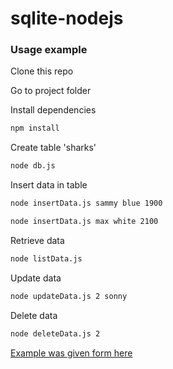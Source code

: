 # sqlite-nodejs

### Usage example

Clone this repo

Go to project folder

Install dependencies
```sh
npm install
```

Create table 'sharks'
```sh
node db.js
```

Insert data in table
```sh
node insertData.js sammy blue 1900
```

```sh
node insertData.js max white 2100
```
Retrieve data
```sh
node listData.js
```

Update data
```sh
node updateData.js 2 sonny
```

Delete data
```sh
node deleteData.js 2
```

[Example was given form here](https://www.digitalocean.com/community/tutorials/how-to-use-sqlite-with-node-js-on-ubuntu-22-04)